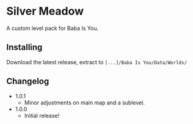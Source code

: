 # Silver Meadow
A custom level pack for Baba Is You.

## Installing
Download the latest release, extract to `[...]/Baba Is You/Data/Worlds/`

## Changelog
- 1.0.1
  - Minor adjustments on main map and a sublevel.
- 1.0.0
  - Initial release!
